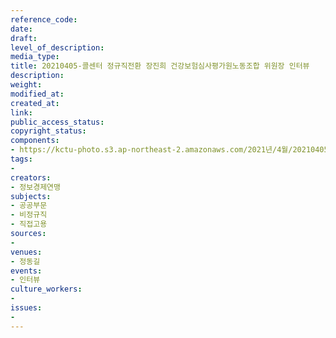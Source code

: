```yaml
---
reference_code: 
date: 
draft: 
level_of_description: 
media_type: 
title: 20210405-콜센터 정규직전환 장진희 건강보험심사평가원노동조합 위원장 인터뷰
description: 
weight: 
modified_at: 
created_at: 
link: 
public_access_status: 
copyright_status: 
components:
- https://kctu-photo.s3.ap-northeast-2.amazonaws.com/2021년/4월/20210405-콜센터+정규직전환+장진희+건강보험심사평가원노동조합+위원장+인터뷰/_1DX0372.jpg
tags:
- 
creators:
- 정보경제연맹
subjects:
- 공공부문
- 비정규직
- 직접고용
sources:
- 
venues:
- 정동길
events:
- 인터뷰
culture_workers:
- 
issues:
- 
---
```

